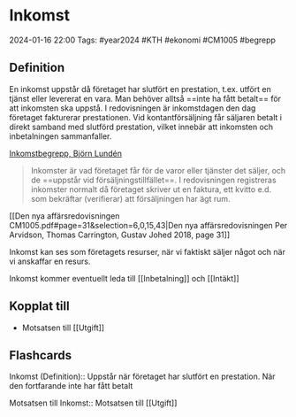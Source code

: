 # Inkomst

2024-01-16 22:00
Tags: #year2024 #KTH #ekonomi #CM1005 #begrepp

## Definition

En inkomst uppstår då företaget har slutfört en prestation, t.ex. utfört en tjänst eller levererat en vara. Man behöver alltså ==inte ha fått betalt== för att inkomsten ska uppstå. I redovisningen är inkomstdagen den dag företaget fakturerar prestationen. Vid kontantförsäljning får säljaren betalt i direkt samband med slutförd prestation, vilket innebär att inkomsten och inbetalningen sammanfaller.

[Inkomstbegrepp, Björn Lundén](https://www.bjornlunden.se/f%C3%B6retagande/inkomstbegrepp__301)

> Inkomster är vad företaget får för de varor eller tjänster det säljer, och de ==uppstår vid försäljningstillfället==. I redovisningen registreras inkomster normalt då företaget skriver ut en faktura, ett kvitto e.d. som bekräftar (verifierar) att försäljningen har ägt rum.

[[Den nya affärsredovisningen CM1005.pdf#page=31&selection=6,0,15,43|Den nya affärsredovisningen Per Arvidson, Thomas Carrington, Gustav Johed 2018, page 31]]

Inkomst kan ses som företagets resurser, när vi faktiskt säljer något och när vi anskaffar en resurs.

Inkomst kommer eventuellt leda till [[Inbetalning]] och [[Intäkt]]

## Kopplat till

- Motsatsen till [[Utgift]]

## Flashcards

Inkomst (Definition):: Uppstår när företaget har slutfört en prestation. När den fortfarande inte har fått betalt
<!--SR:!2024-02-06,7,250!2024-02-01,6,250-->

Motsatsen till Inkomst:: Motsatsen till [[Utgift]]
<!--SR:!2024-02-02,3,230!2024-02-09,10,270-->
